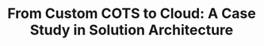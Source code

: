 ---
id: "cots-to-cloud"
title: "From Custom COTS to Cloud: A Case Study in Solution Architecture"
shortDescription: "They said it was impossible. They said it couldn’t be done. They said they would never move our customized commercial off the shelf (COTS) application and move it into the cloud. They were not a Solution Architect. Learn what it takes to do the impossible and modernize your COTS development."
description: "They said it was impossible. They said it couldn’t be done. They said they would never move our customized commercial off the shelf (COTS) application and move it into the cloud.\nThey were not a Solution Architect.\nThis session we will go through nearly 3-year journey to move a customized, Oracle-powered, on-premsis COTS ERP, and move it to a cloud powered version of itself with modern development practices. We will review the good parts, the bad parts, and provide you with your own enterprise solution architecture cheatsheet to find success in the impossibly large tasks."
deliveredAt:
- id: "prairiedevcon2022-regina"
  title: "Prairie Dev Con 2022 - Regina"
  files:
  - description: Slides (PDF)
    url: https://cocobokostudios-my.sharepoint.com/:b:/p/david/EeFqE9LE8cdLp_6dbNgGeuMB_IfmCprX7WfFjdVRnxPdRg?e=Ef2fQ0
- id: "prairiedevcon2022-winnipeg"
  title: "Prairie Dev Con 2022 - Winnipeg"
  files:
  - description: Slides (PDF)
    url: https://cocobokostudios-my.sharepoint.com/:b:/p/david/EXtcLow_DvFIkdnZybxihNwBwmwDMH12sOB1dPh_cCW8kQ?e=uNKtGE
- id: "prairiedevcon2022-calgary"
  title: "Prairie Dev Con 2022 - Calgary"
  files:
  - description: Slides (PDF)
    url: https://cocobokostudios-my.sharepoint.com/:b:/p/david/ESgKKdCTbYtPnf8O01KxPeYBLR9mAXOGBmxL_wVjKeDCiw?e=fGHWai
---
